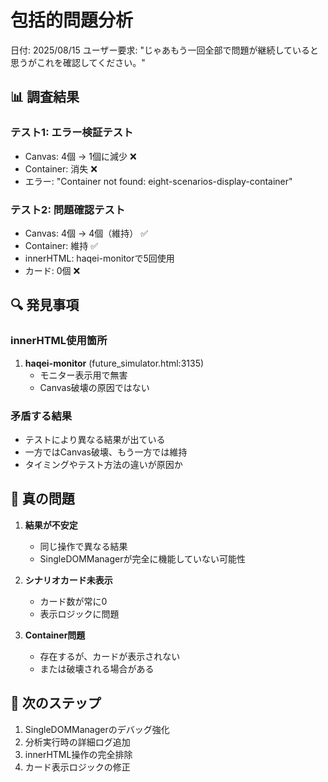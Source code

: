 # 包括的問題分析

日付: 2025/08/15
ユーザー要求: "じゃあもう一回全部で問題が継続していると思うがこれを確認してください。"

## 📊 調査結果

### テスト1: エラー検証テスト
- Canvas: 4個 → 1個に減少 ❌
- Container: 消失 ❌
- エラー: "Container not found: eight-scenarios-display-container"

### テスト2: 問題確認テスト
- Canvas: 4個 → 4個（維持） ✅
- Container: 維持 ✅
- innerHTML: haqei-monitorで5回使用
- カード: 0個 ❌

## 🔍 発見事項

### innerHTML使用箇所
1. **haqei-monitor** (future_simulator.html:3135)
   - モニター表示用で無害
   - Canvas破壊の原因ではない

### 矛盾する結果
- テストにより異なる結果が出ている
- 一方ではCanvas破壊、もう一方では維持
- タイミングやテスト方法の違いが原因か

## 🚨 真の問題

1. **結果が不安定**
   - 同じ操作で異なる結果
   - SingleDOMManagerが完全に機能していない可能性

2. **シナリオカード未表示**
   - カード数が常に0
   - 表示ロジックに問題

3. **Container問題**
   - 存在するが、カードが表示されない
   - または破壊される場合がある

## 📝 次のステップ

1. SingleDOMManagerのデバッグ強化
2. 分析実行時の詳細ログ追加
3. innerHTML操作の完全排除
4. カード表示ロジックの修正